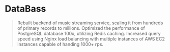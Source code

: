 # DataBass

> Rebuilt backend of music streaming service, scaling it from hundreds of primary records to millions. Optimized the performance of PostgreSQL database 100x, utilizing Redis caching. Increased query speed using Nginx load balancing with multiple instances of AWS EC2 instances capable of handing 1000+ rps.
